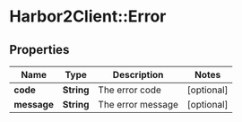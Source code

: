 # Harbor2Client::Error

## Properties
Name | Type | Description | Notes
------------ | ------------- | ------------- | -------------
**code** | **String** | The error code | [optional] 
**message** | **String** | The error message | [optional] 



